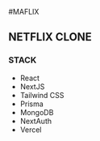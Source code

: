 #MAFLIX

## NETFLIX CLONE

### STACK

- React
- NextJS
- Tailwind CSS
- Prisma
- MongoDB
- NextAuth
- Vercel
